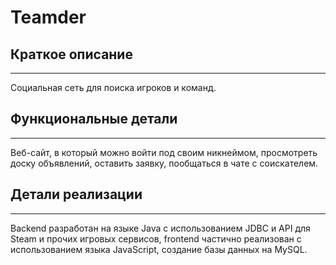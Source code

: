 # Teamder
## Краткое описание
---
Социальная сеть для поиска игроков и команд.
## Функциональные детали
---
Веб-сайт, в который можно войти под своим никнеймом, просмотреть доску объявлений, оставить заявку, пообщаться в чате с соискателем.
## Детали реализации
---
Backend разработан на языке Java с использованием JDBC и API для Steam и прочих игровых сервисов, frontend частично реализован с использованием языка JavaScript, создание базы данных на MySQL.